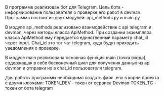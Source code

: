 В программе реализован бот для Telegram.
Цель бота - информирование пользователя о проверке его работ в devman.
Программа состоит из двух модулей: api_methods.py и main.py

В модуле api_methods реализовано взаимодействие с api telegram и devman, через методы класса ApiMethod.
При создании экземпляра класса ApiMethod ему передается единственный параметр chat_id через input.
Chat_id это тот чат telegram, куда будут приходить уведомления о проверке.

В модуле main реализована основная функция main (точка входа), содержащая в себе бесконечный цикл для получения 
данных из api devman и отправки их в chat_id пользователя telegram.

Для работы программы необходимо создать файл .env в корне проекта с двумя ключами:
TOKEN_DEV - токен от сервиса Devman
TOKEN_TG - токен от бота telegram